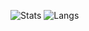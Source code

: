 ![Stats](https://ghstats.stilic.ml/api?username=vidyagirl&hide_title=true&theme=dark)
![Langs](https://github-readme-stats.vercel.app/api/top-langs/?username=vidyagirl&layout=compact&theme=tokyonight)
